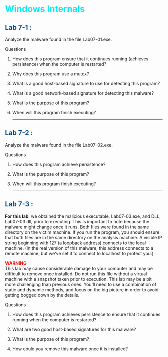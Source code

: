#  <span style="color:#00F0FA;">**Windows Internals**</span>

##  <span style="color:#004F98;">**Lab 7-1 :**</span>
Analyze the malware found in the file Lab07-01.exe.

Questions
1. How does this program ensure that it continues running (achieves persistence) when the computer is restarted?
2. Why does this program use a mutex?

3. What is a good host-based signature to use for detecting this program?
4. What is a good network-based signature for detecting this malware?
5. What is the purpose of this program?
6. When will this program finish executing?
    ___

##  <span style="color:#004F98;">**Lab 7-2 :**</span>
Analyze the malware found in the file Lab07-02.exe.

Questions
1. How does this program achieve persistence?

2. What is the purpose of this program?

3. When will this program finish executing?
    ___


## <span style="color:#004F98;">**Lab 7-3 :**</span>
**For this lab**, we obtained the malicious executable, Lab07-03.exe, and DLL, 
Lab07-03.dll, prior to executing. This is important to note because the malware might change once it runs. Both files were found in the same directory on the victim machine. If you run the program, you should ensure that both files are in the same directory on the analysis machine. A visible IP string beginning with 127 (a loopback address) connects to the local machine. (In the real version of this malware, this address connects to a remote machine, but we've set it to connect to localhost to protect you.)

<span style="color:#FF0000;">**WARNING**</span>     
This lab may cause considerable damage to your computer and may be difficult to remove once installed. Do not run this file without a virtual machine with a snapshot 
taken prior to execution.
This lab may be a bit more challenging than previous ones. You'll need to use a combination of static and dynamic methods, and focus on the big picture in order to avoid getting bogged down by the details.

Questions

1. How does this program achieves persistence to ensure that it continues running when the computer is restarted?

2. What are two good host-based signatures for this malware?

3. What is the purpose of this program?

4. How could you remove this malware once it is installed?

